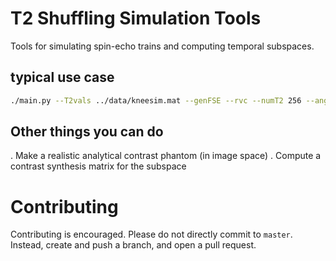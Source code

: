 # T2 Shuffling Simulation Tools
Tools for simulating spin-echo trains and computing temporal subspaces.

## typical use case
```bash
./main.py --T2vals ../data/kneesim.mat --genFSE --rvc --numT2 256 --angles ../data/flipangles.txt.180 --ETL 78 --TE 5555e-6 --e2s 2 --model simple_svd --save_basis /Users/jtamir/Desktop/ --set_basis_name bas.e2s2.opetl80.flip50
```

## Other things you can do
. Make a realistic analytical contrast phantom (in image space)
. Compute a contrast synthesis matrix for the subspace

# Contributing
Contributing is encouraged. Please do not directly commit to `master`. Instead, create and push a branch, and open a
pull request.
